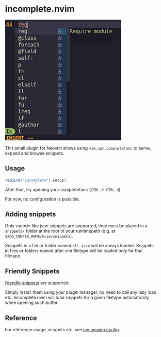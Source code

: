 # incomplete.nvim

![Usage screenshot](./docs/screen1.png).

This small plugin for Neovim allows using `vim.opt.completefunc` to serve, expand and browse snippets.

## Usage

```lua
require("incomplete").setup()
```

After that, try opening your completefunc (`CTRL-X CTRL-U`)

For now, no configuration is possible.

## Adding snippets

Only vscode-like json snippets are supported, they must be placed in a `snippets/` folder at the root of your
runtimepath (e.g. at `$XDG_CONFIG_HOME/nvim/snippets`).

Snippets in a file or folder named `all.json` will be always loaded. Snippets in files or folders named after vim
filetype will be loaded only for that filetype.

## Friendly Snippets

[friendly-snippets](https://github.com/rafamadriz/friendly-snippets) are supported.

Simply install them using your plugin manager, no need to call any lazy load etc. Incomplete.nvim will load snippets for
a given filetype automatically when opening such buffer.

## Reference

For reference usage, snippets etc. see [my neovim config](https://github.com/konradmalik/neovim-flake).
